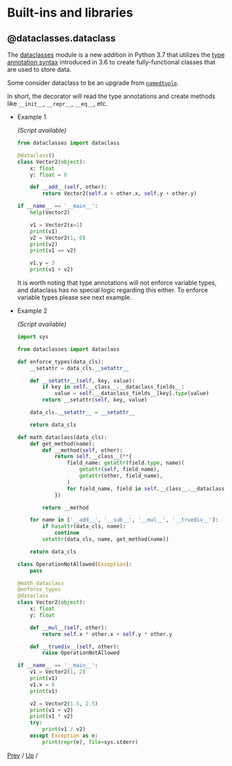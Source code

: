# Built-ins and libraries

## @dataclasses.dataclass

The [dataclasses](https://docs.python.org/3/library/dataclasses.html) module
is a new addition in Python 3.7 that utilizes
the [type annotation syntax](https://www.python.org/dev/peps/pep-0526/) introduced in 3.6
to create fully-functional classes that are used to store data.

Some consider dataclass to be an upgrade from
[`namedtuple`](https://docs.python.org/3/library/collections.html#collections.namedtuple).

In short, the decorator will read the type annotations
and create methods like `__init__`, `__repr__`, `__eq__`, etc.

* Example 1

    _(Script available)_

    ```python
    from dataclasses import dataclass

    @dataclass()
    class Vector2(object):
        x: float
        y: float = 0

        def __add__(self, other):
            return Vector2(self.x + other.x, self.y + other.y)

    if __name__ == '__main__':
        help(Vector2)

        v1 = Vector2(x=1)
        print(v1)
        v2 = Vector2(1, 0)
        print(v2)
        print(v1 == v2)

        v1.y = 3
        print(v1 + v2)
    ```

    It is worth noting that type annotations will not enforce variable types,
    and dataclass has no special logic regarding this either.
    To enforce variable types please see next example.

* Example 2

    _(Script available)_

    ```python
    import sys

    from dataclasses import dataclass

    def enforce_types(data_cls):
        __setattr = data_cls.__setattr__

        def __setattr__(self, key, value):
            if key in self.__class__.__dataclass_fields__:
                value = self.__dataclass_fields__[key].type(value)
            return __setattr(self, key, value)

        data_cls.__setattr__ = __setattr__

        return data_cls

    def math_dataclass(data_cls):
        def get_method(name):
            def __method(self, other):
                return self.__class__(**{
                    field_name: getattr(field.type, name)(
                        getattr(self, field_name),
                        getattr(other, field_name),
                    )
                    for field_name, field in self.__class__.__dataclass_fields__.items()
                })

            return __method

        for name in ['__add__', '__sub__', '__mul__', '__truediv__']:
            if hasattr(data_cls, name):
                continue
            setattr(data_cls, name, get_method(name))

        return data_cls

    class OperationNotAllowed(Exception):
        pass

    @math_dataclass
    @enforce_types
    @dataclass
    class Vector2(object):
        x: float
        y: float

        def __mul__(self, other):
            return self.x * other.x + self.y * other.y

        def __truediv__(self, other):
            raise OperationNotAllowed

    if __name__ == '__main__':
        v1 = Vector2(1, 2)
        print(v1)
        v1.x = 0
        print(v1)

        v2 = Vector2(1.5, 2.5)
        print(v1 + v2)
        print(v1 * v2)
        try:
            print(v1 / v2)
        except Exception as e:
            print(repr(e), file=sys.stderr)
    ```

[Prev](../4-contextlib/README.md) /
[Up](../README.md) /
